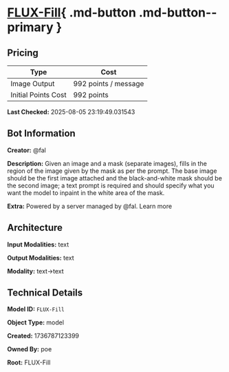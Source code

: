 # [FLUX-Fill](https://poe.com/FLUX-Fill){ .md-button .md-button--primary }

## Pricing

| Type | Cost |
|------|------|
| Image Output | 992 points / message |
| Initial Points Cost | 992 points |

**Last Checked:** 2025-08-05 23:19:49.031543


## Bot Information

**Creator:** @fal

**Description:** Given an image and a mask (separate images), fills in the region of the image given by the mask as per the prompt. The base image should be the first image attached and the black-and-white mask should be the second image; a text prompt is required and should specify what you want the model to inpaint in the white area of the mask.

**Extra:** Powered by a server managed by @fal. Learn more


## Architecture

**Input Modalities:** text

**Output Modalities:** text

**Modality:** text->text


## Technical Details

**Model ID:** `FLUX-Fill`

**Object Type:** model

**Created:** 1736787123399

**Owned By:** poe

**Root:** FLUX-Fill
